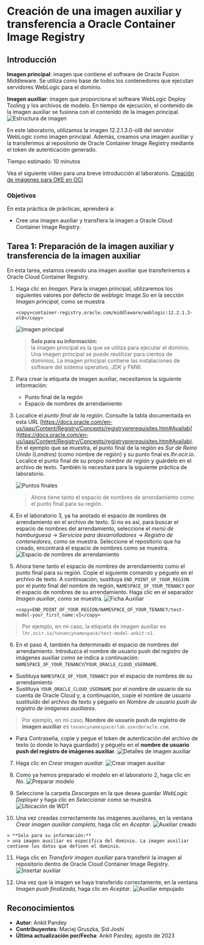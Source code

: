 # Creación de una imagen auxiliar y transferencia a Oracle Container Image Registry

## Introducción

**Imagen principal**: imagen que contiene el software de Oracle Fusion Middleware. Se utiliza como base de todos los contenedores que ejecutan servidores WebLogic para el dominio.

**Imagen auxiliar**: imagen que proporciona el software WebLogic Deploy Tooling y los archivos de modelo. En tiempo de ejecución, el contenido de la imagen auxiliar se fusiona con el contenido de la imagen principal. ![Estructura de imagen](images/image-structure.png)

En este laboratorio, utilizamos la imagen 12.2.1.3.0-ol8 del servidor WebLogic como imagen principal. Además, creamos una imagen auxiliar y la transferimos al repositorio de Oracle Container Image Registry mediante el token de autenticación generado.

Tiempo estimado: 10 minutos

Vea el siguiente vídeo para una breve introducción al laboratorio. [Creación de imágenes para OKE en OCI](videohub:1_y5o56oe5)

### Objetivos

En esta práctica de prácticas, aprenderá a:

*   Cree una imagen auxiliar y transfiera la imagen a Oracle Cloud Container Image Registry.

## Tarea 1: Preparación de la imagen auxiliar y transferencia de la imagen auxiliar

En esta tarea, estamos creando una imagen auxiliar que transferiremos a Oracle Cloud Container Registry.

1.  Haga clic en _Imagen_. Para la imagen principal, utilizaremos los siguientes valores por defecto de _weblogic_ Image.So en la sección _Imagen principal_, como se muestra
    
        <copy>container-registry.oracle.com/middleware/weblogic:12.2.1.3-ol8</copy>
        
    
    ![Imagen principal](images/primary-image.png)
    
    > **Solo para su información:**  
    > la imagen principal es la que se utiliza para ejecutar el dominio. Una imagen principal se puede reutilizar para cientos de dominios. La imagen principal contiene las instalaciones de software del sistema operativo, JDK y FMW.
    
2.  Para crear la etiqueta de imagen auxiliar, necesitamos la siguiente información:
    
    *   Punto final de la región
    *   Espacio de nombres de arrendamiento
3.  Localice el _punto final de la región_. Consulte la tabla documentada en esta URL [https://docs.oracle.com/en-us/iaas/Content/Registry/Concepts/registryprerequisites.htm#Availab](https://docs.oracle.com/en-us/iaas/Content/Registry/Concepts/registryprerequisites.htm#Availab). En el ejemplo que se muestra, el punto final de la región es _Sur de Reino Unido (Londres)_ (como nombre de región) y su punto final es _lhr.ocir.io_. Localice el punto final de su propio _nombre de región_ y guárdelo en el archivo de texto. También lo necesitará para la siguiente práctica de laboratorio.
    
    ![Puntos finales](images/end-point.png " ")
    
    > Ahora tiene tanto el espacio de nombres de arrendamiento como el punto final para su región.
    
4.  En el laboratorio 3, ya ha anotado el espacio de nombres de arrendamiento en el archivo de texto. Si no es así, para buscar el espacio de nombres del arrendamiento, seleccione el _menú de hamburguesa_ -> _Servicios para desarrolladores_ -> _Registro de contenedores_, como se muestra. Seleccione el repositorio que ha creado, encontrará el espacio de nombres como se muestra. ![Espacio de nombres de arrendamiento](images/tenancy-namespace.png)
    
5.  Ahora tiene tanto el espacio de nombres de arrendamiento como el punto final para su región. Copie el siguiente comando y péguelo en el archivo de texto. A continuación, sustituya `END_POINT_OF_YOUR_REGION` por el punto final del nombre de región, `NAMESPACE_OF_YOUR_TENANCY` por el espacio de nombres de su arrendamiento. Haga clic en el separador _Imagen auxiliar_, como se muestra. ![Ficha Auxiliar](images/auxiliary-tab.png)
    
        <copy>END_POINT_OF_YOUR_REGION/NAMESPACE_OF_YOUR_TENANCY/test-model-your_first_name:v1</copy>
        

> Por ejemplo, en mi caso, la etiqueta de imagen auxiliar es `lhr.ocir.io/tenancynamespace/test-model-ankit:v1`.

6.  En el paso 4, también ha determinado el espacio de nombres del arrendamiento. Introduzca el nombre de usuario push del registro de imágenes auxiliar como se indica a continuación: `NAMESPACE_OF_YOUR_TENANCY`/`YOUR_ORACLE_CLOUD_USERNAME`.  
    

*   Sustituya `NAMESPACE_OF_YOUR_TENANCY` por el espacio de nombres de su arrendamiento
*   Sustituya `YOUR_ORACLE_CLOUD_USERNAME` por el nombre de usuario de su cuenta de Oracle Cloud y, a continuación, copie el nombre de usuario sustituido del archivo de texto y péguelo en _Nombre de usuario push de registro de imágenes auxiliares_.

> Por ejemplo, en mi caso, **Nombre de usuario push de registro de imagen auxiliar** es `tenancynamespace/lab.user@oracle.com`.

*   Para Contraseña, copie y pegue el token de autenticación del archivo de texto (o donde lo haya guardado) y péguelo en el **nombre de usuario push del registro de imágenes auxiliar**. ![Detalles de imagen auxiliar](images/auxiliary-image-details.png)

7.  Haga clic en _Crear imagen auxiliar_. ![Crear imagen auxiliar](images/create-auxiliary-image.png)
    
8.  Como ya hemos preparado el modelo en el laboratorio 2, haga clic en _No_. ![Preparar modelo](images/prepare-model.png)
    
9.  Seleccione la carpeta _Descargas_ en la que desea guardar _WebLogic Deployer_ y haga clic en _Seleccionar_ como se muestra. ![Ubicación de WDT](images/wdt-location.png)
    
10.  Una vez creadas correctamente las imágenes auxiliares, en la ventana _Crear imagen auxiliar completa_, haga clic en _Aceptar_. ![Auxiliar creado](images/auxiliary-created.png)
    
    > **Solo para su información:**  
    > una imagen auxiliar es específica del dominio. La imagen auxiliar contiene los datos que definen el dominio.
    
11.  Haga clic en _Transferir imagen auxiliar_ para transferir la imagen al repositorio dentro de Oracle Cloud Container Image Registry. ![Insertar auxiliar](images/push-auxiliary.png)
    
12.  Una vez que la imagen se haya transferido correctamente, en la ventana _Imagen push finalizada_, haga clic en _Aceptar_. ![Auxiliar empujado](images/auxiliary-pushed.png)
    

## Reconocimientos

*   **Autor**: Ankit Pandey
*   **Contribuyentes**: Maciej Gruszka, Sid Joshi
*   **Última actualización por/Fecha**: Ankit Pandey, agosto de 2023